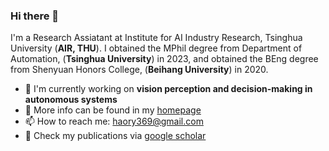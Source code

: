 ### **Hi there 👋**
I'm a Research Assiatant at Institute for AI Industry Research, Tsinghua University (**AIR, THU**). 
I obtained the MPhil degree from Department of Automation, (**Tsinghua University**) in 2023,
and obtained the BEng degree from Shenyuan Honors College, (**Beihang University**) in 2020.

- 🔭 I'm currently working on **vision perception and decision-making in autonomous systems**
- 🤔 More info can be found in my [homepage](https://ry-hao.top/)
- 📫 How to reach me: haory369@gmail.com
- :book: Check my publications via [google scholar](https://scholar.google.com/citations?user=msJSbWYAAAAJ)

<!--
**ryhnhao/ryhnhao** is a ✨ _special_ ✨ repository because its `README.md` (this file) appears on your GitHub profile.

Here are some ideas to get you started:

- 🔭 I’m currently working on ...
- 🌱 I’m currently learning ...
- 👯 I’m looking to collaborate on ...
- 🤔 I’m looking for help with ...
- 💬 Ask me about ...
- 📫 How to reach me: ...
- 😄 Pronouns: ...
- ⚡ Fun fact: ...
-->
